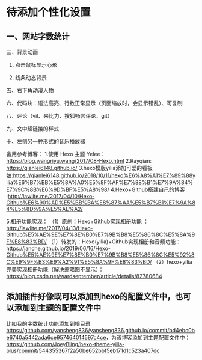 # 待添加个性化设置

## 一、网站字数统计

三、背景动画

1. 点击鼠标显示心形

2. 线条动态背景

五、右下角动漫人物

六、代码块：语法高亮、行数正常显示（页面缩放时，会显示错乱）、可复制



八、评论（vil、来比力、搜狐畅言评论、git）



九、文中超链接的样式



十、左侧另一种形式的音乐播放器



备用参考博客：
1.使用 Hexo 主题 Yelee：https://blog.wangriyu.wang/2017/08-Hexo.html
2.Rayqian: https://qianlei6148.github.io/
3.hexo模版yilia添加可爱的看板娘:https://qianlei6148.github.io/2018/10/11/hexo%E6%A8%A1%E7%89%88yilia%E6%B7%BB%E5%8A%A0%E5%8F%AF%E7%88%B1%E7%9A%84%E7%9C%8B%E6%9D%BF%E5%A8%98/
4.Hexo+Github搭建自己的博客 :http://lawlite.me/2017/04/10/Hexo-Github%E6%90%AD%E5%BB%BA%E8%87%AA%E5%B7%B1%E7%9A%84%E5%8D%9A%E5%AE%A2/

5.相册功能实现：
（1）原创：Hexo+Github实现相册功能 ：http://lawlite.me/2017/04/13/Hexo-Github%E5%AE%9E%E7%8E%B0%E7%9B%B8%E5%86%8C%E5%8A%9F%E8%83%BD/
（1）转发的：Hexo(yilia)+Github实现相册和音频功能：https://janche.github.io/2019/06/16/Hexo-Github%E5%AE%9E%E7%8E%B0%E7%9B%B8%E5%86%8C%E5%92%8C%E9%9F%B3%E9%A2%91%E5%8A%9F%E8%83%BD/
（2）hexo+yilia完美实现相册功能（解决缩略图不显示）：https://blog.csdn.net/wardseptember/article/details/82780684



## 添加插件好像既可以添加到hexo的配置文件中，也可以添加到主题的配置文件中

比如我的字数统计功能添加到根目录<https://github.com/yansheng836/yansheng836.github.io/commit/bd4ebc0be6740a5442ada6ce957464014597c4ce>，为该博客添加到主题配置文件中：<https://github.com/JoeyBling/hexo-theme-yilia-plus/commit/544355367f2a50be652bbf5eb171d1c523a407dc>